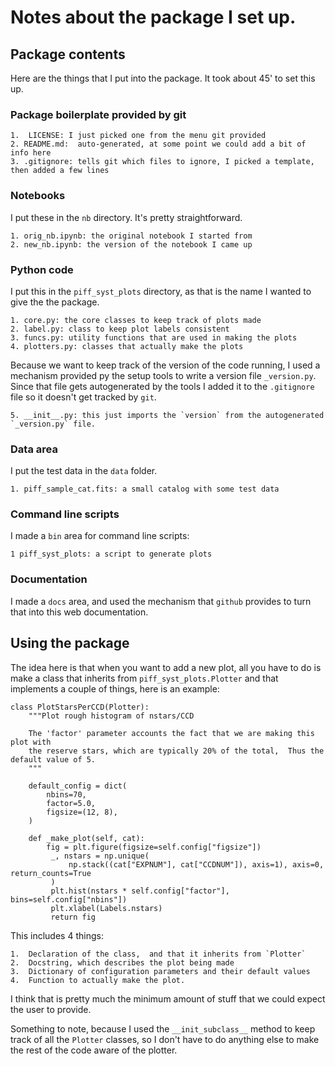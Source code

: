 # Notes about the package I set up.


## Package contents

Here are the things that I put into the package.  It took about 45' to set this up.


### Package boilerplate provided by git

	1.  LICENSE: I just picked one from the menu git provided
	2. README.md:  auto-generated, at some point we could add a bit of info here
	3. .gitignore: tells git which files to ignore, I picked a template, then added a few lines


### Notebooks

I put these in the `nb` directory.  It's pretty straightforward.

	1. orig_nb.ipynb: the original notebook I started from
	2. new_nb.ipynb: the version of the notebook I came up

### Python code

I put this in the `piff_syst_plots` directory, as that is the name I wanted to give the the package.

	1. core.py: the core classes to keep track of plots made
	2. label.py: class to keep plot labels consistent
	3. funcs.py: utility functions that are used in making the plots
	4. plotters.py: classes that actually make the plots

Because we want to keep track of the version of the code running, I used a mechanism provided py the
setup tools to write a version file `_version.py`.   Since that file gets autogenerated by the tools I added
it to the `.gitignore` file so it doesn't get tracked by `git`.

	5. __init__.py: this just imports the `version` from the autogenerated `_version.py` file.


### Data area

I put the test data in the `data` folder.

	1. piff_sample_cat.fits: a small catalog with some test data


### Command line scripts

I made a `bin`  area for command line scripts:

	1 piff_syst_plots: a script to generate plots


### Documentation

I made a `docs` area, and used the mechanism that `github` provides to turn that into this web documentation.


## Using the package

The idea here is that when you want to add a new plot, all you have to do is make a class that inherits from `piff_syst_plots.Plotter` and that implements a couple of things, here is an example:

	class PlotStarsPerCCD(Plotter):
		"""Plot rough histogram of nstars/CCD

	    The 'factor' parameter accounts the fact that we are making this plot with
		the reserve stars, which are typically 20% of the total,  Thus the default value of 5.
		"""

	    default_config = dict(
			nbins=70,
			factor=5.0,
			figsize=(12, 8),
		)

	    def _make_plot(self, cat):
			fig = plt.figure(figsize=self.config["figsize"])
	         _, nstars = np.unique(
	             np.stack((cat["EXPNUM"], cat["CCDNUM"]), axis=1), axis=0, return_counts=True
             )
	         plt.hist(nstars * self.config["factor"], bins=self.config["nbins"])
	         plt.xlabel(Labels.nstars)
             return fig

This includes 4 things:

	1.  Declaration of the class,  and that it inherits from `Plotter`
	2.  Docstring, which describes the plot being made
	3.  Dictionary of configuration parameters and their default values
	4.  Function to actually make the plot.

I think that is pretty much the minimum amount of stuff that we could expect the user to provide.

Something to note, because I used the `__init_subclass__` method to keep track of all the `Plotter` classes, so I don't
have to do anything else to make the rest of the code aware of the plotter.



<!--  LocalWords:  gitignore orig_nb.ipynb new_nb.ipynb funcs.py
 -->
<!--  LocalWords:  piff_syst_plots __init__.py piff_sample_cat.fits
 -->
<!--  LocalWords:  github nstars nbins figsize plt.figure plt.hist
 -->
<!--  LocalWords:  plt.xlabel Docstring
 -->
